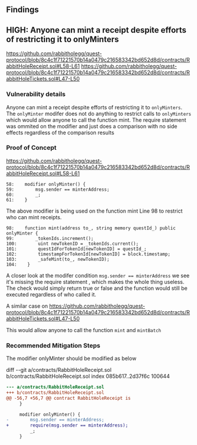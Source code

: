 ## Findings

## HIGH: Anyone can mint a receipt despite efforts of restricting it to onlyMinters

https://github.com/rabbitholegg/quest-protocol/blob/8c4c1f71221570b14a0479c216583342bd652d8d/contracts/RabbitHoleReceipt.sol#L58-L61
https://github.com/rabbitholegg/quest-protocol/blob/8c4c1f71221570b14a0479c216583342bd652d8d/contracts/RabbitHoleTickets.sol#L47-L50

### Vulnerability details

Anyone can mint a receipt despite efforts of restricting it to `onlyMinters`.
The `onlyMinter` modifer does not do anything to restrict calls to `onlyMinters` which would allow anyone to call the function mint.
The require statement was ommited on the modifier and just does a comparison with no side effects regardless of the comparison results

### Proof of Concept

https://github.com/rabbitholegg/quest-protocol/blob/8c4c1f71221570b14a0479c216583342bd652d8d/contracts/RabbitHoleReceipt.sol#L58-L61

```solidity
58:    modifier onlyMinter() {
59:        msg.sender == minterAddress;
60:        _;
61:    }
```

The above modifier is being used on the function mint Line 98 to restrict who can mint receipts.

```solidity
98:    function mint(address to_, string memory questId_) public onlyMinter {
99:        _tokenIds.increment();
100:        uint newTokenID = _tokenIds.current();
101:        questIdForTokenId[newTokenID] = questId_;
102:        timestampForTokenId[newTokenID] = block.timestamp;
103:        _safeMint(to_, newTokenID);
104:    }
```

A closer look at the modifer condition `msg.sender == minterAddress` we see it's missing the require statement , which makes the whole thing useless. The check would simply return true or false and the function would still be executed regardless of who called it.

A similar case on https://github.com/rabbitholegg/quest-protocol/blob/8c4c1f71221570b14a0479c216583342bd652d8d/contracts/RabbitHoleTickets.sol#L47-L50

This would allow anyone to call the function `mint` and `mintBatch`

### Recommended Mitigation Steps

The modifier onlyMinter should be modified as below

diff --git a/contracts/RabbitHoleReceipt.sol b/contracts/RabbitHoleReceipt.sol
index 085b617..2d37f6c 100644

```diff
--- a/contracts/RabbitHoleReceipt.sol
+++ b/contracts/RabbitHoleReceipt.sol
@@ -56,7 +56,7 @@ contract RabbitHoleReceipt is
     }

     modifier onlyMinter() {
-        msg.sender == minterAddress;
+        require(msg.sender == minterAddress);
         _;
     }
```
